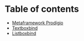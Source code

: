 # Table of contents

* [Metaframework Prodígio](README.md)
* [Textboxbind](textboxbind.md)
* [Listboxbind](listboxbind.md)

